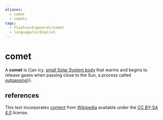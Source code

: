 ```yaml
---
aliases:
  - comet
  - comets
tags:
  - flashcard/general/comet
  - language/in/English
---
```


# comet

A __comet__ is {{an icy, [small Solar System body](small%20Solar%20System%20body.md) that warms and begins to release gases when passing close to the Sun, a process called [outgassing](outgassing.md)}}. <!--SR:!2024-06-29,3,250-->

## references

This text incorporates [content](https://en.wikipedia.org/wiki/comet) from [Wikipedia](Wikipedia.md) available under the [CC BY-SA 4.0](https://creativecommons.org/licenses/by-sa/4.0/) license.
